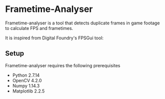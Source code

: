 # Frametime-Analyser
Frametime-analyser is a tool that detects duplicate frames in game footage to calculate FPS and frametimes.

It is inspired from Digital Foundry's FPSGui tool:



## Setup

Frametime-analyser requires the following prerequisites

* Python 2.7.14
* OpenCV 4.2.0
* Numpy 1.14.3
* Matplotlib 2.2.5

